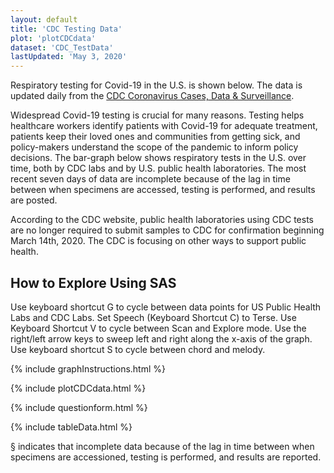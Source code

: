 ```yaml
---
layout: default
title: 'CDC Testing Data'
plot: 'plotCDCdata'
dataset: 'CDC_TestData'
lastUpdated: 'May 3, 2020'
---
```


Respiratory testing for Covid-19 in the U.S. is shown below. The data is updated daily from the [CDC Coronavirus Cases, Data & Surveillance](https://www.cdc.gov/coronavirus/2019-ncov/cases-updates/testing-in-us.html).

Widespread Covid-19 testing is crucial for many reasons. Testing helps healthcare workers identify patients with Covid-19 for adequate treatment, patients keep their loved ones and communities from getting sick, and policy-makers understand the scope of the pandemic to inform policy decisions. The bar-graph below shows respiratory tests in the U.S. over time, both by CDC labs and by U.S. public health laboratories. The most recent seven days of data are incomplete because of the lag in time between when specimens are accessed, testing is performed, and results are posted.

According to the CDC website, public health laboratories using CDC tests are no longer required to submit samples to CDC for confirmation beginning March 14th, 2020. The CDC is focusing on other ways to support public health.

## How to Explore Using SAS
Use keyboard shortcut G to cycle between data points for US Public Health Labs and CDC Labs. Set Speech (Keyboard Shortcut C) to Terse. Use Keyboard Shortcut V to cycle between Scan and Explore mode. Use the right/left arrow keys to sweep left and right along the x-axis of the graph. Use keyboard shortcut S to cycle between chord and melody.

{% include graphInstructions.html %}

{% include plotCDCdata.html %}

{% include questionform.html %}

{% include tableData.html %}

§ indicates that incomplete data because of the lag in time between when specimens are accessioned, testing is performed, and results are reported.



